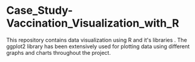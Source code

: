 # Case_Study-Vaccination_Visualization_with_R
This repository contains data visualization using R and it's libraries . The ggplot2 library has been extensively used for plotting data using different graphs and charts throughout the project.
